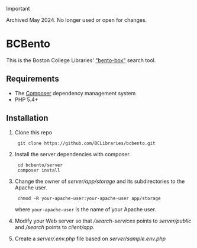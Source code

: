 > [!IMPORTANT]
> Archived May 2024. No longer used or open for changes.


# BCBento

This is the Boston College Libraries' ["bento-box"](http://crl.acrl.org/content/74/3/227.full.pdf) search tool.

## Requirements

* The [Composer](https://getcomposer.org/) dependency management system
* PHP 5.4+

## Installation

1. Clone this repo

        git clone https://github.com/BCLibraries/bcbento.git

2. Install the server dependencies with composer.

        cd bcbento/server
        composer install

3. Change the owner of *server/app/storage* and its subdirectories to the Apache user.

        chmod -R your-apache-user:your-apache-user app/storage

    where `your-apache-user` is the name of your Apache user.

4. Modify your Web server so that */search-services* points to *server/public* and */search* points to *client/app*.

5. Create a *server/.env.php* file based on *server/sample.env.php*
